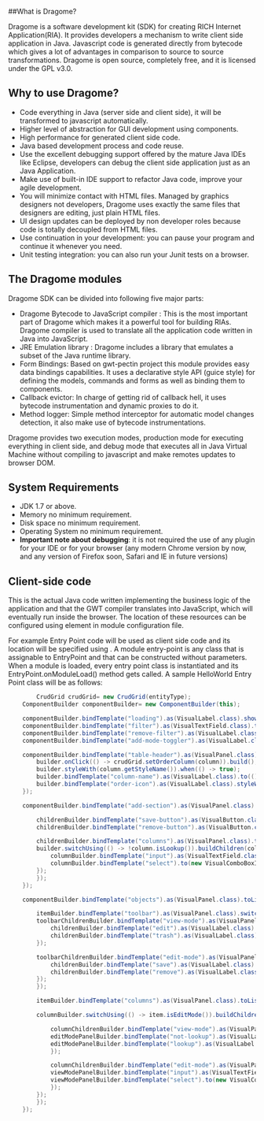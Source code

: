 ##What is Dragome?

Dragome is a software development kit (SDK) for creating RICH Internet Application(RIA). It provides developers a mechanism to write client side application in Java. 
Javascript code is generated directly from bytecode which gives a lot of advantages in comparison to source to source transformations.
Dragome is open source, completely free, and it is licensed under the GPL v3.0.

## Why to use Dragome?
* Code everything in Java (server side and client side), it will be transformed to javascript automatically.
* Higher level of abstraction for GUI development using components.
* High performance for generated client side code.
* Java based development process and code reuse.
* Use the excellent debugging support offered by the mature Java IDEs like Eclipse, developers can debug the client side application just as an Java Application.
* Make use of built-in IDE support to refactor Java code, improve your agile development.
* You will minimize contact with HTML files. Managed by graphics designers not developers, Dragome uses exactly the same files that designers are editing, just plain HTML files.
* UI design updates can be deployed by non developer roles because code is totally decoupled from HTML files.
* Use continuation in your development: you can pause your program and continue it whenever you need.
* Unit testing integration: you can also run your Junit tests on a browser.

## The Dragome modules
Dragome SDK can be divided into following five major parts:

* Dragome Bytecode to JavaScript compiler : This is the most important part of Dragome which makes it a powerful tool for building RIAs. Dragome compiler is used to translate all the application code written in Java into JavaScript.
* JRE Emulation library : Dragome includes a library that emulates a subset of the Java runtime library. 
* Form Bindings: Based on gwt-pectin project this module provides easy data bindings capabilities. It uses a declarative style API (guice style) for defining the models, commands and forms as well as binding them to components.
* Callback evictor: In charge of getting rid of callback hell, it uses bytecode instrumentation and dynamic proxies to do it.
* Method logger: Simple method interceptor for automatic model changes detection, it also make use of bytecode instrumentations.

Dragome provides two execution modes, production mode for executing everything in client side, and debug mode that executes all in Java Virtual Machine without compiling to javascript and make remotes updates to browser DOM. 

## System Requirements
* JDK	1.7 or above.
* Memory no minimum requirement.
* Disk space no minimum requirement.
* Operating System no minimum requirement.
* __Important note about debugging__: it is not required the use of any plugin for your IDE or for your browser (any modern Chrome version by now, and any version of Firefox soon, Safari and IE in future versions)

## Client-side code
This is the actual Java code written implementing the business logic of the application and that the GWT compiler translates into JavaScript, which will eventually run inside the browser. The location of these resources can be configured using <source path="path" /> element in module configuration file.

For example Entry Point code will be used as client side code and its location will be specified using <source path="path" />. A module entry-point is any class that is assignable to EntryPoint and that can be constructed without parameters. When a module is loaded, every entry point class is instantiated and its EntryPoint.onModuleLoad() method gets called. A sample HelloWorld Entry Point class will be as follows:


``` Java
        CrudGrid crudGrid= new CrudGrid(entityType);
	ComponentBuilder componentBuilder= new ComponentBuilder(this);

	componentBuilder.bindTemplate("loading").as(VisualLabel.class).showWhen(crudGrid::isLoading).build();
	componentBuilder.bindTemplate("filter").as(VisualTextField.class).toProperty(crudGrid::getFilter, crudGrid::setFilter).build();
	componentBuilder.bindTemplate("remove-filter").as(VisualLabel.class).disableWhen(() -> crudGrid.getFilter().length() == 0).onClick(v -> crudGrid.setFilter("")).build();
	componentBuilder.bindTemplate("add-mode-toggler").as(VisualLabel.class).onClick(v -> crudGrid.toggleAddMode()).styleWith("glyphicon-minus", "glyphicon-plus").accordingTo(() -> crudGrid.isAddMode()).build();

	componentBuilder.bindTemplate("table-header").as(VisualPanel.class).toList(crudGrid.getColumns()).repeat((column, builder) -> {
	    builder.onClick(() -> crudGrid.setOrderColumn(column)).build();
	    builder.styleWith(column.getStyleName()).when(() -> true);
	    builder.bindTemplate("column-name").as(VisualLabel.class).to(() -> column.getName()).build();
	    builder.bindTemplate("order-icon").as(VisualLabel.class).styleWith("glyphicon-sort-by-alphabet", "glyphicon-sort-by-alphabet-alt").accordingTo(() -> crudGrid.getOrderColumn().getOrder().equals(Order.ASC)).showWhen(() -> crudGrid.getOrderColumn() == column).build();
	});

	componentBuilder.bindTemplate("add-section").as(VisualPanel.class).showWhen(crudGrid::isAddMode).buildChildren(childrenBuilder -> {

	    childrenBuilder.bindTemplate("save-button").as(VisualButton.class).onClick(() -> crudGrid.addObject()).build();
	    childrenBuilder.bindTemplate("remove-button").as(VisualButton.class).onClick(() -> crudGrid.toggleAddMode()).build();

	    childrenBuilder.bindTemplate("columns").as(VisualPanel.class).toList(crudGrid.getColumns()).repeat((column, builder) -> {
		builder.switchUsing(() -> !column.isLookup()).buildChildren(columnBuilder -> {
		    columnBuilder.bindTemplate("input").as(VisualTextField.class).toProperty(() -> crudGrid.getItem().getObject(), column.getName()).switchDefault().disableWhen(() -> column.isAutoincrement()).build();
		    columnBuilder.bindTemplate("select").to(new VisualComboBoxImpl<>(crudGrid.getLookupData(column.getLookupEntityType()))).toProperty(() -> crudGrid.getItem().getObject(), column.getName()).switchWhen(() -> false).showWhen(() -> column.isLookup()).build();
		});
	    });
	});

	componentBuilder.bindTemplate("objects").as(VisualPanel.class).toListProperty(crudGrid::getItems).orderBy(crudGrid.getColumnValueGetter(), () -> crudGrid.getOrderColumn().getOrder()).filter(crudGrid::getFilterTester).repeat((item, itemBuilder) -> {

	    itemBuilder.bindTemplate("toolbar").as(VisualPanel.class).switchUsing(() -> !item.isEditMode()).buildChildren(toolbarChildrenBuilder -> {
		toolbarChildrenBuilder.bindTemplate("view-mode").as(VisualPanel.class).switchDefault().buildChildren(childrenBuilder -> {
		    childrenBuilder.bindTemplate("edit").as(VisualLabel.class).onClick(() -> crudGrid.toggleEditMode(item)).build();
		    childrenBuilder.bindTemplate("trash").as(VisualLabel.class).onClick(() -> crudGrid.deleteObject(item)).build();
		});

		toolbarChildrenBuilder.bindTemplate("edit-mode").as(VisualPanel.class).switchWhen(() -> false).buildChildren(childrenBuilder -> {
		    childrenBuilder.bindTemplate("save").as(VisualLabel.class).onClick(() -> crudGrid.updateObject(item).toggleEditMode(item)).build();
		    childrenBuilder.bindTemplate("remove").as(VisualLabel.class).onClick(() -> crudGrid.toggleEditMode(item)).build();
		});
	    });

	    itemBuilder.bindTemplate("columns").as(VisualPanel.class).toList(crudGrid.getColumns()).repeat((column, columnBuilder) -> {

		columnBuilder.switchUsing(() -> item.isEditMode()).buildChildren(columnChildrenBuilder -> {

		    columnChildrenBuilder.bindTemplate("view-mode").as(VisualPanel.class).switchDefault().onClick(() -> crudGrid.toggleEditMode(item)).switchUsing(() -> column.isLookup()).buildChildren(editModePanelBuilder -> {
			editModePanelBuilder.bindTemplate("not-lookup").as(VisualLabel.class).switchDefault().toProperty(item.getObject(), column.getName()).build();
			editModePanelBuilder.bindTemplate("lookup").as(VisualLabel.class).switchWhen(() -> false).toProperty(item.getObject(), column.getName()).build();
		    });

		    columnChildrenBuilder.bindTemplate("edit-mode").as(VisualPanel.class).switchWhen(() -> true).switchUsing(() -> !column.isLookup()).buildChildren(viewModePanelBuilder -> {
			viewModePanelBuilder.bindTemplate("input").as(VisualTextField.class).toProperty(item.getObject(), column.getName()).switchDefault().disableWhen(() -> column.isAutoincrement()).build();
			viewModePanelBuilder.bindTemplate("select").to(new VisualComboBoxImpl<>(crudGrid.getLookupData(column.getLookupEntityType()))).toProperty(item.getObject(), column.getName()).switchWhen(() -> false).disableWhen(() -> column.isAutoincrement()).build();
		    });
		});
	    });
	});
```
